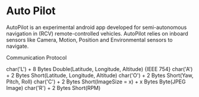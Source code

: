# Auto Pilot

AutoPilot is an experimental android app developed for semi-autonomous navigation in (RCV) remote-controlled vehicles.
AutoPilot relies on inboard sensors like Camera, Motion, Position and Environmental sensors to navigate.

Communication Protocol

char('L') + 8 Bytes Double(Latitude, Longitude, Altitude) {IEEE 754} 
char('A') + 2 Bytes Short(Latitude, Longitude, Altitude) 
char('O') + 2 Bytes Short(Yaw, Pitch, Roll) 
char('C') + 2 Bytes Short(ImageSize = x) + x Bytes Byte(JPEG Image) 
char('R') + 2 Bytes Short(RPM) 

